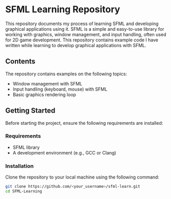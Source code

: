 # SFML Learning Repository

This repository documents my process of learning SFML and developing graphical applications using it.
SFML is a simple and easy-to-use library for working with graphics, window management, and input handling, often used for 2D game development.
This repository contains example code I have written while learning to develop graphical applications with SFML.

## Contents

The repository contains examples on the following topics:
- Window management with SFML
- Input handling (keyboard, mouse) with SFML
- Basic graphics rendering loop

## Getting Started

Before starting the project, ensure the following requirements are installed:

### Requirements

- SFML library
- A development environment (e.g., GCC or Clang)

### Installation

Clone the repository to your local machine using the following command:

```bash
git clone https://github.com/<your_username>/sfml-learn.git
cd SFML-Learning
